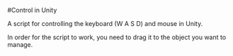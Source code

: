 #Control in Unity

A script for controlling the keyboard (W A S D) and mouse in Unity.

In order for the script to work, you need to drag it to the object you want to manage.
